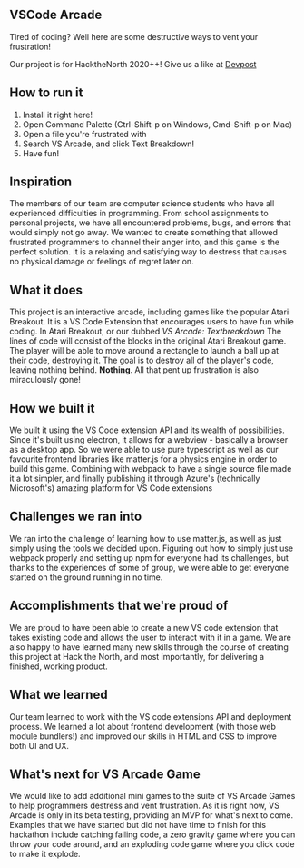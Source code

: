 ## VSCode Arcade

Tired of coding? Well here are some destructive ways to vent your frustration!

Our project is for HacktheNorth 2020++! Give us a like at [Devpost](https://devpost.com/software/vs-arcade-game)

## How to run it
1. Install it right here!
2. Open Command Palette (Ctrl-Shift-p on Windows, Cmd-Shift-p on Mac)
3. Open a file you're frustrated with
4. Search VS Arcade, and click Text Breakdown!
5. Have fun!

## Inspiration
The members of our team are computer science students who have all experienced difficulties in programming. From school assignments to personal projects, we have all encountered problems, bugs, and errors that would simply not go away. We wanted to create something that allowed frustrated programmers to channel their anger into, and this game is the perfect solution. It is a relaxing and satisfying way to destress that causes no physical damage or feelings of regret later on.
## What it does
This project is an interactive arcade, including games like the popular Atari Breakout. It is a VS Code Extension that encourages users to have fun while coding. In Atari Breakout, or our dubbed _VS Arcade: Textbreakdown_ The lines of code will consist of the blocks in the original Atari Breakout game. The player will be able to move around a rectangle to launch a ball up at their code, destroying it. The goal is to destroy all of the player's code, leaving nothing behind. **Nothing**. All that pent up frustration is also miraculously gone!
## How we built it
We built it using the VS Code extension API and its wealth of possibilities. Since it's built using electron, it allows for a webview - basically a browser as a desktop app. So we were able to use pure typescript as well as our favourite frontend libraries like matter.js for a physics engine in order to build this game. Combining with webpack to have a single source file made it a lot simpler, and finally publishing it through Azure's (technically Microsoft's) amazing platform for VS Code extensions
## Challenges we ran into
We ran into the challenge of learning how to use matter.js, as well as just simply using the tools we decided upon. Figuring out how to simply just use webpack properly and setting up npm for everyone had its challenges, but thanks to the experiences of some of group, we were able to get everyone started on the ground running in no time.
## Accomplishments that we're proud of
We are proud to have been able to create a new VS code extension that takes existing code and allows the user to interact with it in a game. We are also happy to have learned many new skills through the course of creating this project at Hack the North, and most importantly, for delivering a finished, working product.
## What we learned
Our team learned to work with the VS code extensions API and deployment process. We learned a lot about frontend development (with those web module bundlers!) and improved our skills in HTML and CSS to improve both UI and UX.
## What's next for VS Arcade Game
We would like to add additional mini games to the suite of VS Arcade Games to help programmers destress and vent frustration. As it is right now, VS Arcade is only in its beta testing, providing an MVP for what's next to come. Examples that we have started but did not have time to finish for this hackathon include catching falling code, a zero gravity game where you can throw your code around, and an exploding code game where you click code to make it explode.
